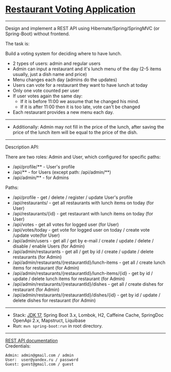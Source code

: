 [Restaurant Voting Application](https://github.com/vlubchen/gradproject)
===============================
-------------------------------------------------------------
Design and implement a REST API using Hibernate/Spring/SpringMVC (or Spring-Boot) without frontend.

The task is:

Build a voting system for deciding where to have lunch.

* 2 types of users: admin and regular users
* Admin can input a restaurant and it's lunch menu of the day (2-5 items usually, just a dish name and price)
* Menu changes each day (admins do the updates)
* Users can vote for a restaurant they want to have lunch at today
* Only one vote counted per user
* If user votes again the same day:
    - If it is before 11:00 we assume that he changed his mind.
    - If it is after 11:00 then it is too late, vote can't be changed
* Each restaurant provides a new menu each day.

-------------------------------------------------------------

* Additionally: Admin may not fill in the price of the lunch, after saving the price of the lunch item will be equal to
  the price of the dish.

-------------------------------------------------------------
Description API:

There are two roles: Admin and User, which configured for specific paths:

* /api/profile/** - User's profile
* /api/** - for Users (except path: /api/admin/**)
* /api/admin/** - for Admins

Paths:

* /api/profile - get / delete / register / update User's profile
* /api/restaurants/ - get all restaurants with lunch items on today (for User)
* /api/restaurants/{id} - get restaurant with lunch items on today (for User)
* /api/votes - get all votes for logged user (for User)
* /api/votes/today - get vote for logged user on today / create vote /update vote(for User)
* /api/admin/users - get all / get by e-mail / create / update / delete / disable / enable Users (for Admin)
* /api/admin/restaurants - get all / get by id / create / update / delete restaurants (for Admin)
* /api/admin/restaurants/{restaurantId}/lunch-items - get all / create lunch items for restaurant (for Admin)
* /api/admin/restaurants/{restaurantId}/lunch-items/{id} - get by id / update / delete lunch items for restaurant (for
  Admin)
* /api/admin/restaurants/{restaurantId}/dishes - get all / create dishes for restaurant (for Admin)
* /api/admin/restaurants/{restaurantId}/dishes/{id} - get by id / update / delete dishes for restaurant (for Admin)

-------------------------------------------------------------

- Stack: [JDK 17](http://jdk.java.net/17/), Spring Boot 3.x, Lombok, H2, Caffeine Cache, SpringDoc OpenApi 2.x,
  Mapstruct, Liquibase
- Run: `mvn spring-boot:run` in root directory.

-----------------------------------------------------
[REST API documentation](http://localhost:8080/)  
Credentials:

```
Admin: admin@gmail.com / admin
User:  user@yandex.ru / password
Guest: guest@gmail.com / guest
```